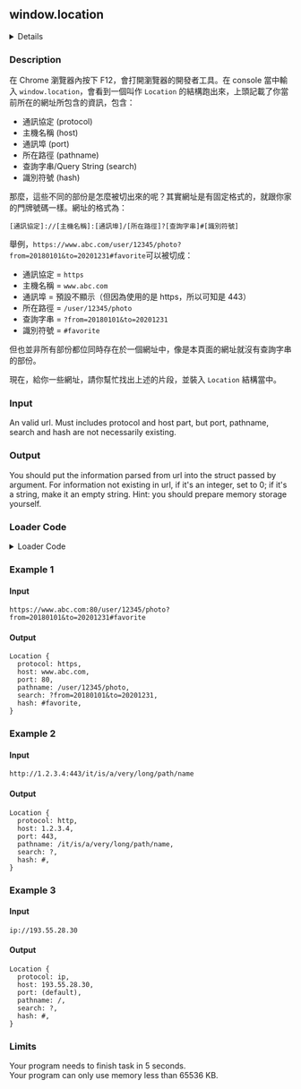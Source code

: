 ## window.location
<details>
<summary>Details</summary>

Level: Hard  
Tags: Function, String, Struct, If/else, Pointers  
Problem ID: [RS_5xkB0PF-1](https://ckj.imslab.org/#/problems/RS_5xkB0PF-1)  
</details>

### Description
在 Chrome 瀏覽器內按下 F12，會打開瀏覽器的開發者工具。在 console 當中輸入 `window.location`，會看到一個叫作 `Location` 的結構跑出來，上頭記載了你當前所在的網址所包含的資訊，包含：

* 通訊協定 (protocol)
* 主機名稱 (host)
* 通訊埠 (port)
* 所在路徑 (pathname)
* 查詢字串/Query String (search)
* 識別符號 (hash)

那麼，這些不同的部份是怎麼被切出來的呢？其實網址是有固定格式的，就跟你家的門牌號碼一樣。網址的格式為：

`[通訊協定]://[主機名稱]:[通訊埠]/[所在路徑]?[查詢字串]#[識別符號]`

舉例，`https://www.abc.com/user/12345/photo?from=20180101&to=20201231#favorite`可以被切成：

* 通訊協定 = `https`
* 主機名稱 = `www.abc.com`
* 通訊埠 = 預設不顯示（但因為使用的是 https，所以可知是 443）
* 所在路徑 = `/user/12345/photo`
* 查詢字串 = `?from=20180101&to=20201231`
* 識別符號 = `#favorite`

但也並非所有部份都位同時存在於一個網址中，像是本頁面的網址就沒有查詢字串的部份。

現在，給你一些網址，請你幫忙找出上述的片段，並裝入 `Location` 結構當中。


### Input
An valid url. Must includes protocol and host part, but port, pathname, search and hash are not necessarily existing.
### Output
You should put the information parsed from url into the struct passed by argument. For information not existing in url, if it's an integer, set to 0; if it's a string, make it an empty string. Hint: you should prepare memory storage yourself.

### Loader Code
<details>
<summary>Loader Code</summary>

```c
#include <stdio.h>
#include <stdlib.h>
#include <string.h>

typedef struct
{
    char *protocol;
    char *host;
    char *pathname;
    char *search;
    char *hash;
    int port;
} Location;

Location *parse_url(char *url);

int main()
{
    char url[500] = "";
    fgets(url, 500, stdin); // Get url string
    Location *l = parse_url(url);
    printf("Location {\n  protocol: %s,\n  host: %s,\n", l->protocol, l->host);
    if (l->port)
        printf("  port: %d,\n", l->port);
    else
        printf("  port: (default),\n");
    printf("  pathname: /%s,\n  search: ?%s,\n  hash: #%s,\n}\n", l->pathname, l->search, l->hash);
    return 0;
}

```
</details>


### Example 1
#### Input
```
https://www.abc.com:80/user/12345/photo?from=20180101&to=20201231#favorite

```
#### Output
```
Location {
  protocol: https,
  host: www.abc.com,
  port: 80,
  pathname: /user/12345/photo,
  search: ?from=20180101&to=20201231,
  hash: #favorite,
}

```

### Example 2
#### Input
```
http://1.2.3.4:443/it/is/a/very/long/path/name

```
#### Output
```
Location {
  protocol: http,
  host: 1.2.3.4,
  port: 443,
  pathname: /it/is/a/very/long/path/name,
  search: ?,
  hash: #,
}

```

### Example 3
#### Input
```
ip://193.55.28.30

```
#### Output
```
Location {
  protocol: ip,
  host: 193.55.28.30,
  port: (default),
  pathname: /,
  search: ?,
  hash: #,
}

```

### Limits
Your program needs to finish task in 5 seconds.  
Your program can only use memory less than 65536 KB.  
